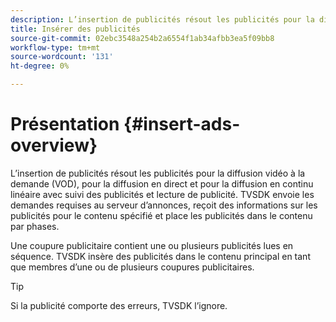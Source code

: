 ```yaml
---
description: L’insertion de publicités résout les publicités pour la diffusion vidéo à la demande (VOD), pour la diffusion en direct et pour la diffusion en continu linéaire avec suivi des publicités et lecture de publicité. TVSDK envoie les demandes requises au serveur d’annonces, reçoit des informations sur les publicités pour le contenu spécifié et place les publicités dans le contenu par phases.
title: Insérer des publicités
source-git-commit: 02ebc3548a254b2a6554f1ab34afbb3ea5f09bb8
workflow-type: tm+mt
source-wordcount: '131'
ht-degree: 0%

---
```


# Présentation {#insert-ads-overview}

L’insertion de publicités résout les publicités pour la diffusion vidéo à la demande (VOD), pour la diffusion en direct et pour la diffusion en continu linéaire avec suivi des publicités et lecture de publicité. TVSDK envoie les demandes requises au serveur d’annonces, reçoit des informations sur les publicités pour le contenu spécifié et place les publicités dans le contenu par phases.

Une coupure publicitaire contient une ou plusieurs publicités lues en séquence. TVSDK insère des publicités dans le contenu principal en tant que membres d’une ou de plusieurs coupures publicitaires.

>[!TIP]
>
>Si la publicité comporte des erreurs, TVSDK l’ignore.
